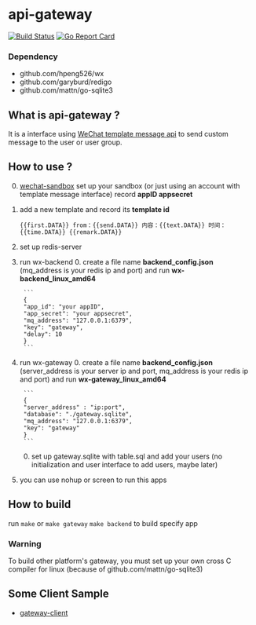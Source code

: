 api-gateway
====

[![Build Status](https://travis-ci.org/hpeng526/wx-gateway.svg?branch=master)](https://travis-ci.org/hpeng526/wx-gateway)
[![Go Report Card](https://goreportcard.com/badge/github.com/hpeng526/wx-gateway)](https://goreportcard.com/report/github.com/hpeng526/wx-gateway)
### Dependency

- github.com/hpeng526/wx
- github.com/garyburd/redigo
- github.com/mattn/go-sqlite3

## What is api-gateway ?

It is a interface using [WeChat template message api]('https://mp.weixin.qq.com/wiki?t=resource/res_main&id=mp1433751277') to send custom message to the user or user group.

## How to use ?

0. [wechat-sandbox](https://mp.weixin.qq.com/debug/cgi-bin/sandbox?t=sandbox/login) set up your sandbox (or just using an account with template message interface) record <b>appID appsecret</b>
0. add a new template and record its <b>template id</b>

    ```
    {{first.DATA}} from：{{send.DATA}} 内容：{{text.DATA}} 时间：{{time.DATA}} {{remark.DATA}}
    ```
    
0. set up redis-server
0. run wx-backend
    0. create a file name <b>backend_config.json</b> (mq_address is your redis ip and port) and run <b>wx-backend_linux_amd64</b>
    
        ```
        {
        "app_id": "your appID",
        "app_secret": "your appsecret",
        "mq_address": "127.0.0.1:6379",
        "key": "gateway",
        "delay": 10
        }
        ```
        
0. run wx-gateway
    0. create a file name <b>backend_config.json</b> (server_address is your server ip and port, mq_address is your redis ip and port) and run <b>wx-gateway_linux_amd64</b>
    
        ```
        {
        "server_address" : "ip:port",
        "database": "./gateway.sqlite",
        "mq_address": "127.0.0.1:6379",
        "key": "gateway"
        }
        ```
        
    0. set up gateway.sqlite with table.sql and add your users (no initialization
 and user interface to add users, maybe later)
0. you can use nohup or screen to run this apps

## How to build

run `make` or `make gateway` `make backend` to build specify app

### Warning

To build other platform's gateway, you must set up your own cross C compiler for linux (because of github.com/mattn/go-sqlite3)

## Some Client Sample
- [gateway-client](https://github.com/hpeng526/gateway-client)

